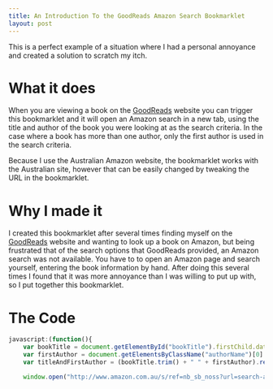 ```yaml
---
title: An Introduction To the GoodReads Amazon Search Bookmarklet
layout: post
---
```


This is a perfect example of a situation where I had a personal annoyance and created a solution to scratch my itch.

# What it does

When you are viewing a book on the [GoodReads](http://www.goodreads.com) website you can trigger this bookmarklet and it will open an Amazon search in a new tab, using the title and author of the book you were looking at as the search criteria. In the case where a book has more than one author, only the first author is used in the search criteria.

Because I use the Australian Amazon website, the bookmarklet works with the Australian site, however that can be easily changed by tweaking the URL in the bookmarklet.

# Why I made it

I created this bookmarklet after several times finding myself on the [GoodReads](http://www.goodreads.com) website and wanting to look up a book on Amazon, but being frustrated that of the search options that GoodReads provided, an Amazon search was not available. You have to to open an Amazon page and search yourself, entering the book information by hand. After doing this several times I found that it was more annoyance than I was willing to put up with, so I put together this bookmarklet.

# The Code

```javascript
javascript:(function(){
    var bookTitle = document.getElementById("bookTitle").firstChild.data;
    var firstAuthor = document.getElementsByClassName("authorName")[0].firstChild.innerHTML;
    var titleAndFirstAuthor = (bookTitle.trim() + " " + firstAuthor).replace(/\s/g, "+");

    window.open("http://www.amazon.com.au/s/ref=nb_sb_noss?url=search-alias%3Daps&field-keywords=" + titleAndFirstAuthor);})()
```